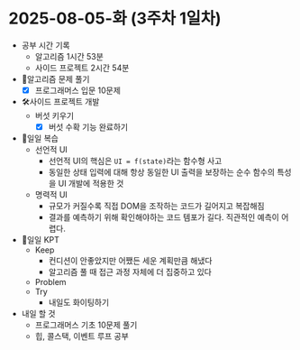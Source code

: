 # 2025-08-05-화 (3주차 1일차)

- 공부 시간 기록
  - 알고리즘 1시간 53분
  - 사이드 프로젝트 2시간 54분
- 🧠알고리즘 문제 풀기
  - [x] 프로그래머스 입문 10문제
- 🛠️사이드 프로젝트 개발
  - 버섯 키우기
    - [x] 버섯 수확 기능 완료하기
- 🔄일일 복습
  - 선언적 UI
    - 선언적 UI의 핵심은 `UI = f(state)`라는 함수형 사고
    - 동일한 상태 입력에 대해 항상 동일한 UI 출력을 보장하는 순수 함수의 특성을 UI 개발에 적용한 것
  - 명력적 UI
    - 규모가 커질수록 직접 DOM을 조작하는 코드가 길어지고 복잡해짐
    - 결과를 예측하기 위해 확인해야하는 코드 템포가 길다. 직관적인 예측이 어렵다.
- 🔄일일 KPT
  - Keep
    - 컨디션이 안좋았지만 어쨌든 세운 계획만큼 해냈다
    - 알고리즘 풀 때 접근 과정 자체에 더 집중하고 있다
  - Problem
  - Try
    - 내일도 화이팅하기
- 내일 할 것
  - 프로그래머스 기초 10문제 풀기
  - 힙, 콜스택, 이벤트 루프 공부
